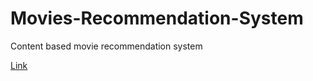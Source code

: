 # Movies-Recommendation-System

Content based movie recommendation system

[Link](https://movies-crs.herokuapp.com/)

